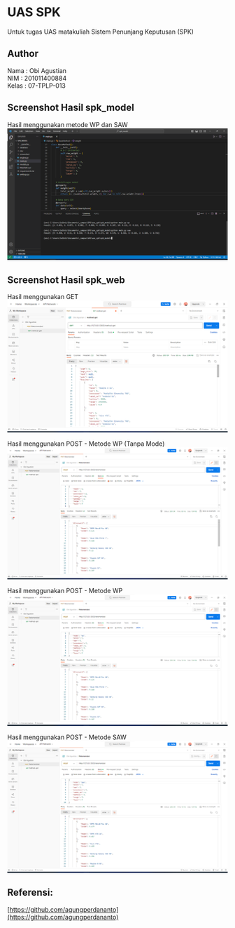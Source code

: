 # UAS SPK
Untuk tugas UAS matakuliah Sistem Penunjang Keputusan (SPK)

## Author
Nama : Obi Agustian<br>
NIM : 201011400884<br>
Kelas : 07-TPLP-013<br>

## Screenshot Hasil spk_model
Hasil menggunakan metode WP dan SAW
<img src='spk_model/screenshot/Hasil WP dan SAW.png' alt='Hasil WP dan SAW'/>

## Screenshot Hasil spk_web
Hasil menggunakan GET
<img src='spk_web/screenshot/Menggunakan Method GET.png' alt='Menggunakan Method GET'/>

Hasil menggunakan POST - Metode WP (Tanpa Mode)
<img src='spk_web/screenshot/Menggunakan POST - Metode WP (Tanpa Mode).png' alt='Metode WP (Tanpa Mode)'/>

Hasil menggunakan POST - Metode WP
<img src='spk_web/screenshot/Menggunakan POST - Metode WP.png' alt='Metode WP'/>

Hasil menggunakan POST - Metode SAW
<img src='spk_web/screenshot/Menggunakan POST - Metode SAW.png' alt='POST - Metode SAW'/>

## Referensi:
[https://github.com/agungperdananto](https://github.com/agungperdananto)
